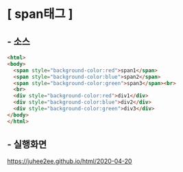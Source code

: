 # [ span태그 ]
## - 소스
```html
<html>
<body>
  <span style="background-color:red">span1</span>
  <span style="background-color:blue">span2</span>
  <span style="background-color:green">span3</span><br>
  <br>
  <div style="background-color:red">div1</div>
  <div style="background-color:blue">div2</div>
  <div style="background-color:green">div3</div>
</body>
</html>
```
## - 실행화면
https://juhee2ee.github.io/html/2020-04-20
